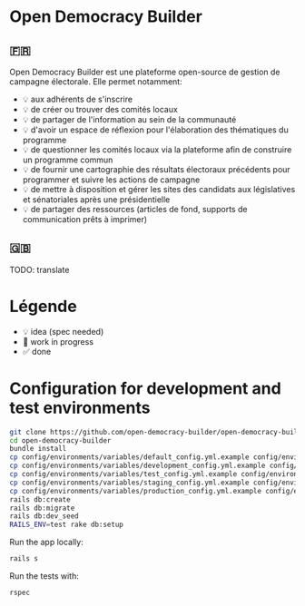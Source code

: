 # Open Democracy Builder
## 🇫🇷
Open Democracy Builder est une plateforme open-source de gestion de campagne électorale. Elle permet notamment:

- 💡 aux adhérents de s'inscrire
- 💡 de créer ou trouver des comités locaux
- 💡 de partager de l'information au sein de la communauté
- 💡 d'avoir un espace de réflexion pour l'élaboration des thématiques du programme
- 💡 de questionner les comités locaux via la plateforme afin de construire un programme commun
- 💡 de fournir une cartographie des résultats électoraux précédents pour programmer et suivre les actions de campagne
- 💡 de mettre à disposition et gérer les sites des candidats aux législatives et sénatoriales après une présidentielle
- 💡 de partager des ressources (articles de fond, supports de communication prêts à imprimer)
## 🇬🇧
TODO: translate

# Légende
- 💡 idea (spec needed)
- 🚧 work in progress
- ✅ done
# Configuration for development and test environments

```bash
git clone https://github.com/open-democracy-builder/open-democracy-builder.git
cd open-democracy-builder
bundle install
cp config/environments/variables/default_config.yml.example config/environments/variables/default_config.yml
cp config/environments/variables/development_config.yml.example config/environments/variables/development_config.yml
cp config/environments/variables/test_config.yml.example config/environments/variables/test_config.yml
cp config/environments/variables/staging_config.yml.example config/environments/variables/staging_config.yml
cp config/environments/variables/production_config.yml.example config/environments/variables/production_config.yml
rails db:create
rails db:migrate
rails db:dev_seed
RAILS_ENV=test rake db:setup
```

Run the app locally:

```bash
rails s
```
Run the tests with:

```bash
rspec
```
